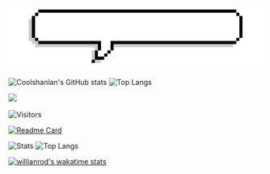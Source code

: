 ![](https://github.com/Coolshanlan/Coolshanlan/blob/main/Image/Introduction.gif?raw=true)

![Coolshanlan's GitHub stats](https://github-readme-stats.vercel.app/api?username=Coolshanlan&theme=vue&show_icons=true&bg_color=0d1117&text_color=ccc&include_all_commits=true&border_radius=15&hide_border=true)
![Top Langs](https://github-readme-stats.vercel.app/api/top-langs/?username=Coolshanlan&layout=compact&theme=vue&show_icons=true&bg_color=0d1117&text_color=ccc&include_all_commits=true&border_radius=15&hide_border=true&langs_count=8)

![](https://github-profile-summary-cards.vercel.app/api/cards/profile-details?username=Coolshanlan&theme=github_dark)

![Visitors](https://estruyf-github.azurewebsites.net/api/VisitorHit?user=Coolshanlan&countColor=rgb(55,154,110))

[![Readme Card](https://github-readme-stats.vercel.app/api/pin/?username=Coolshanlan&repo=HighlightTranslator&theme=vue&show_icons=true&bg_color=000&text_color=ccc&include_all_commits=true&border_radius=25&hide_border=true)](https://github.com/Coolshanlan/HighlightTranslator)


![Stats](https://github-readme-stats.vercel.app/api?username=Coolshanlan&border_radius=0&icon_color=0aa&bg_color=000&text_color=ccc&title_color=FCE928&show_icons=true&count_private=true&hide_border=true&include_all_commits=true&hide_title=true)
![Top Langs](https://github-readme-stats.vercel.app/api/top-langs/?username=Coolshanlan&layout=compact&hide=HTML,CSS&bg_color=000&title_color=FCE928&show_icons=true&count_private=true&hide_border=true&include_all_commits=true&text_color=fff&langs_count=8&border_radius=0&exclude_repo=bert-named-entity-recognition)

[![willianrod's wakatime stats](https://github-readme-stats.vercel.app/api/wakatime?username=Coolshanlan)](https://github.com/anuraghazra/github-readme-stats)

